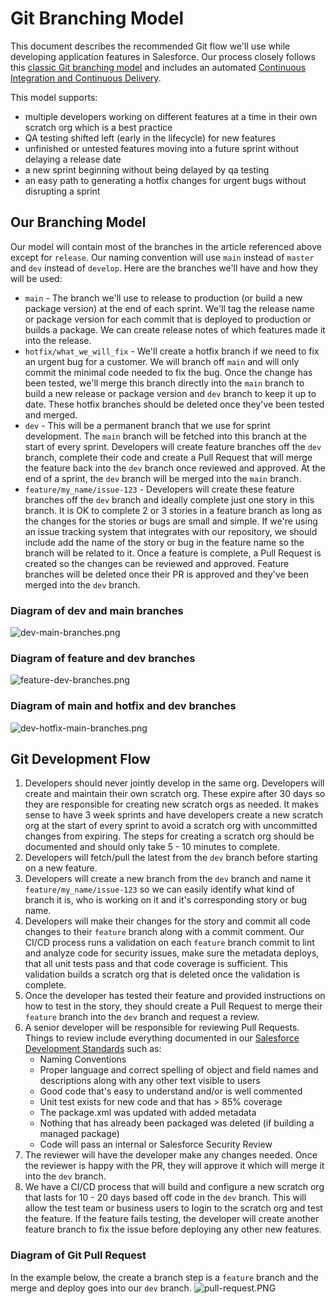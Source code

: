 # Git Branching Model
This document describes the recommended Git flow we'll use while developing application features in Salesforce. Our process closely follows this [classic Git branching model](https://nvie.com/posts/a-successful-git-branching-model/#the-main-branches) and includes an automated [Continuous Integration and Continuous Delivery](Salesforce-CICD-Process.md).

This model supports:
- multiple developers working on different features at a time in their own scratch org which is a best practice
- QA testing shifted left (early in the lifecycle) for new features
- unfinished or untested features moving into a future sprint without delaying a release date
- a new sprint beginning without being delayed by qa testing
- an easy path to generating a hotfix changes for urgent bugs without disrupting a sprint

## Our Branching Model
Our model will contain most of the branches in the article referenced above except for `release`. Our naming convention will use `main` instead of `master` and `dev` instead of `develop`. Here are the branches we'll have and how they will be used:
- `main` - The branch we'll use to release to production (or build a new package version) at the end of each sprint. We'll tag the release name or package version for each commit that is deployed to production or builds a package. We can create release notes of which features made it into the release.
- `hotfix/what_we_will_fix` - We'll create a hotfix branch if we need to fix an urgent bug for a customer. We will branch off `main` and will only commit the minimal code needed to fix the bug. Once the change has been tested, we'll merge this branch directly into the `main` branch to build a new release or package version and `dev` branch to keep it up to date. These hotfix branches should be deleted once they've been tested and merged.
- `dev` - This will be a permanent branch that we use for sprint development. The `main` branch will be fetched into this branch at the start of every sprint. Developers will create feature branches off the `dev` branch, complete their code and create a Pull Request that will merge the feature back into the `dev` branch once reviewed and approved. At the end of a sprint, the `dev` branch will be merged into the `main` branch.
- `feature/my_name/issue-123` - Developers will create these feature branches off the `dev` branch and ideally complete just one story in this branch. It is OK to complete 2 or 3 stories in a feature branch as long as the changes for the stories or bugs are small and simple. If we're using an issue tracking system that integrates with our repository, we should include add the name of the story or bug in the feature name so the branch will be related to it. Once a feature is complete, a Pull Request is created so the changes can be reviewed and approved. Feature branches will be deleted once their PR is approved and they've been merged into the `dev` branch.


### Diagram of dev and main branches
![dev-main-branches.png](images/dev-main-branches.png)

### Diagram of feature and dev branches
![feature-dev-branches.png](images/feature-dev-branches.png)

### Diagram of main and hotfix and dev branches
![dev-hotfix-main-branches.png](images/dev-hotfix-main-branches.png)



## Git Development Flow
1. Developers should never jointly develop in the same org. Developers will create and maintain their own scratch org. These expire after 30 days so they are responsible for creating new scratch orgs as needed. It makes sense to have 3 week sprints and have developers create a new scratch org at the start of every sprint to avoid a scratch org with uncommitted changes from expiring. The steps for creating a scratch org should be documented and should only take 5 - 10 minutes to complete.
2. Developers will fetch/pull the latest from the `dev` branch before starting on a new feature.
3. Developers will create a new branch from the `dev` branch and name it `feature/my_name/issue-123` so we can easily identify what kind of branch it is, who is working on it and it's corresponding story or bug name.
4. Developers will make their changes for the story and commit all code changes to their `feature` branch along with a commit comment. Our CI/CD process runs a validation on each `feature` branch commit to lint and analyze code for security issues, make sure the metadata deploys, that all unit tests pass and that code coverage is sufficient. This validation builds a scratch org that is deleted once the validation is complete.
5. Once the developer has tested their feature and provided instructions on how to test in the story, they should create a Pull Request to merge their `feature` branch into the `dev` branch and request a review.
6. A senior developer will be responsible for reviewing Pull Requests. Things to review include everything documented in our [Salesforce Development Standards](Salesforce-Development-Standards.md) such as:
    - Naming Conventions
    - Proper language and correct spelling of object and field names and descriptions along with any other text visible to users
    - Good code that's easy to understand and/or is well commented
    - Unit test exists for new code and that has > 85% coverage
    - The package.xml was updated with added metadata
    - Nothing that has already been packaged was deleted (if building a managed package)
    - Code will pass an internal or Salesforce Security Review
7. The reviewer will have the developer make any changes needed. Once the reviewer is happy with the PR, they will approve it which will merge it into the `dev` branch.
8. We have a CI/CD process that will build and configure a new scratch org that lasts for 10 - 20 days based off code in the `dev` branch. This will allow the test team or business users to login to the scratch org and test the feature. If the feature fails testing, the developer will create another feature branch to fix the issue before deploying any other new features.

### Diagram of Git Pull Request
In the example below, the create a branch step is a `feature` branch and the merge and deploy goes into our `dev` branch.
![pull-request.PNG](images/pull-request.PNG)

